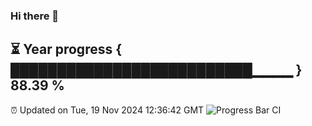 ### Hi there 👋
⏳ Year progress { ██████████████████████████▁▁▁▁ } 88.39 %
---
⏰ Updated on Tue, 19 Nov 2024 12:36:42 GMT
![Progress Bar CI](https://github.com/liununu/liununu/workflows/Progress%20Bar%20CI/badge.svg)
